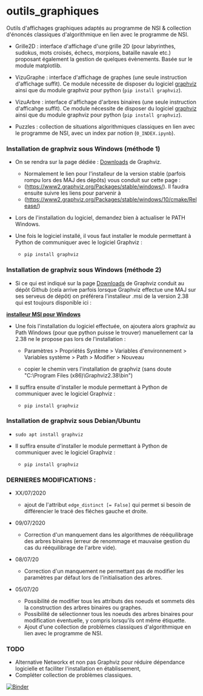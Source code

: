 # outils_graphiques

Outils d'affichages graphiques adaptés au programme de NSI & collection d'énoncés classiques d'algorithmique en lien avec le programme de NSI.

 
- Grille2D : interface d'affichage d'une grille 2D (pour labyrinthes, sudokus, mots croisés, échecs, morpions, bataille navale etc.) proposant également la gestion de quelques évènements. Basée sur le module matplotlib.

- VizuGraphe : interface d'affichage de graphes (une seule instruction d'affichage suffit). Ce module nécessite de disposer du logiciel [graphviz](https://graphviz.org/download/) ainsi que du module graphviz pour python (`pip install graphviz`).


- VizuArbre : interface d'affichage d'arbres binaires (une seule instruction d'afficahge suffit). Ce module nécessite de disposer du logiciel [graphviz](https://graphviz.org/download/) ainsi que du module graphviz pour python (`pip install graphviz`).


- Puzzles : collection de situations algorithmiques classiques en lien avec le programme de NSI, avec un index par notion (`0_INDEX.ipynb`).

### Installation de graphviz sous Windows (méthode 1)

- On se rendra sur la page dédiée : [Downloads](https://graphviz.org/download/) de Graphviz.

	- Normalement le lien pour l'installeur de la version stable (parfois rompu lors des MAJ des dépôts) vous conduit sur cette page :
	- (https://www2.graphviz.org/Packages/stable/windows/). Il faudra ensuite suivre les liens pour parvenir à 
	- (https://www2.graphviz.org/Packages/stable/windows/10/cmake/Release/)

- Lors de l'installation du logiciel, demandez bien à actualiser le PATH Windows.

- Une fois le logiciel installé, il vous faut installer le module permettant à Python de communiquer avec le logiciel Graphviz :

	- `pip install graphviz`
	
### Installation de graphviz sous Windows (méthode 2)

- Si ce qui est indiqué sur la page [Downloads](https://graphviz.org/download/) de Graphviz conduit au dépôt Github (cela arrive parfois lorsque Graphviz effectue une MAJ sur ses serveus de dépôt) on préférera l'installeur .msi de la version 2.38 qui est toujours disponible ici :  

**[installeur MSI pour Windows](https://graphviz.gitlab.io/_pages/Download/Download_windows.html)** 


- Une fois l'installation du logiciel effectuée, on ajoutera alors graphviz au Path Windows (pour que python puisse le trouver) manuellement car la 2.38 ne le propose pas lors de l'installation :

	- Paramètres > Propriétés Système > Variables d'environnement > Variables système > Path > Modifier > Nouveau 
	
	- copier le chemin vers l'installation de graphviz (sans doute "C:\Program Files (x86)\Graphviz2.38\bin")
	
- Il suffira ensuite d'installer le module permettant à Python de communiquer avec le logiciel Graphviz :

	- `pip install graphviz`
    
### Installation de graphviz sous Debian/Ubuntu

- `sudo apt install graphviz`

- Il suffira ensuite d'installer le module permettant à Python de communiquer avec le logiciel Graphviz :

	- `pip install graphviz`

	
### DERNIERES MODIFICATIONS :
- XX/07/2020
	- ajout de l'attribut `edge_distinct [= False]` qui permet si besoin de différencier le tracé des fléches gauche et droite.

- 09/07/2020
	- Correction d'un manquement dans les algorithmes de rééquilibrage des arbres binaires (erreur de renommage et mauvaise gestion du cas du rééquilibrage de l'arbre vide).

- 08/07/20
	- Correction d'un manquement ne permettant pas de modifier les paramètres par défaut lors de l'initialisation des arbres.

- 05/07/20
	- Possibilité de modifier tous les attributs des noeuds et sommets dès la construction des arbres binaires ou graphes.
	- Possibilité de sélectionner tous les noeuds des arbres binaires pour modification éventuelle, y compris lorsqu'ils ont même étiquette.
	- Ajout d'une collection de problèmes classiques d'algorithmique en lien avec le programme de NSI.

### TODO

- Alternative Networkx et non pas Graphviz pour réduire dépendance logicielle et faciliter l'installation en établissement,
- Compléter collection de problèmes classiques.









[![Binder](https://mybinder.org/badge_logo.svg)](https://mybinder.org/v2/gh/jidv/outils_graphiques/master)






